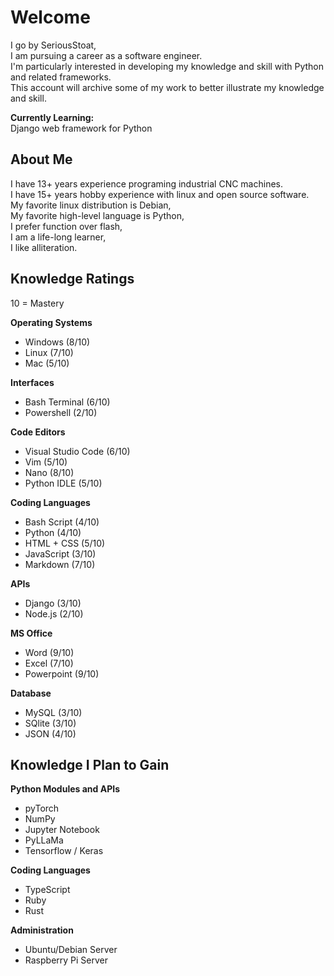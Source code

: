 # Welcome
I go by SeriousStoat,  
I am pursuing a career as a software engineer.  
I'm particularly interested in developing my knowledge and skill with Python and related frameworks.  
This account will archive some of my work to better illustrate my knowledge and skill.

**Currently Learning:**  
Django web framework for Python

## About Me
I have 13+ years experience programing industrial CNC machines.  
I have 15+ years hobby experience with linux and open source software.  
My favorite linux distribution is Debian,  
My favorite high-level language is Python,  
I prefer function over flash,  
I am a life-long learner,  
I like alliteration.

## Knowledge Ratings
10 = Mastery

**Operating Systems**
- Windows (8/10)
- Linux (7/10)
- Mac (5/10)

**Interfaces**
- Bash Terminal (6/10)
- Powershell (2/10)

**Code Editors**
- Visual Studio Code (6/10)
- Vim (5/10)
- Nano (8/10)
- Python IDLE (5/10)

**Coding Languages**
- Bash Script (4/10)
- Python (4/10)
- HTML + CSS (5/10)
- JavaScript (3/10)
- Markdown (7/10)

**APIs**
- Django (3/10)
- Node.js (2/10)

**MS Office**
- Word (9/10)
- Excel (7/10)
- Powerpoint (9/10)

**Database**
- MySQL (3/10)
- SQlite (3/10)
- JSON (4/10)

## Knowledge I Plan to Gain
**Python Modules and APIs**
- pyTorch
- NumPy
- Jupyter Notebook
- PyLLaMa
- Tensorflow / Keras

**Coding Languages**
- TypeScript
- Ruby
- Rust

**Administration**
- Ubuntu/Debian Server
- Raspberry Pi Server
